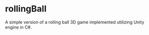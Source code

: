# rollingBall

A simple version of a rolling ball 3D game implemented utilizing Unity engine in C#.
